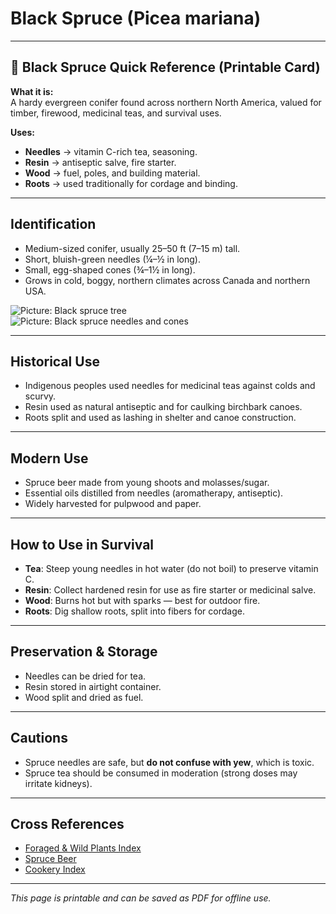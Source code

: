 # Black Spruce (Picea mariana)

---

## 📜 Black Spruce Quick Reference (Printable Card)

**What it is:**  
A hardy evergreen conifer found across northern North America, valued for timber, firewood, medicinal teas, and survival uses.  

**Uses:**  
- **Needles** → vitamin C-rich tea, seasoning.  
- **Resin** → antiseptic salve, fire starter.  
- **Wood** → fuel, poles, and building material.  
- **Roots** → used traditionally for cordage and binding.  

---

## Identification  

- Medium-sized conifer, usually 25–50 ft (7–15 m) tall.  
- Short, bluish-green needles (¼–½ in long).  
- Small, egg-shaped cones (¾–1½ in long).  
- Grows in cold, boggy, northern climates across Canada and northern USA.  

![Picture: Black spruce tree](images/placeholder-black-spruce-tree.jpg)  
![Picture: Black spruce needles and cones](images/placeholder-black-spruce-needles-cones.jpg)  

---

## Historical Use  

- Indigenous peoples used needles for medicinal teas against colds and scurvy.  
- Resin used as natural antiseptic and for caulking birchbark canoes.  
- Roots split and used as lashing in shelter and canoe construction.  

---

## Modern Use  

- Spruce beer made from young shoots and molasses/sugar.  
- Essential oils distilled from needles (aromatherapy, antiseptic).  
- Widely harvested for pulpwood and paper.  

---

## How to Use in Survival  

- **Tea**: Steep young needles in hot water (do not boil) to preserve vitamin C.  
- **Resin**: Collect hardened resin for use as fire starter or medicinal salve.  
- **Wood**: Burns hot but with sparks — best for outdoor fire.  
- **Roots**: Dig shallow roots, split into fibers for cordage.  

---

## Preservation & Storage  

- Needles can be dried for tea.  
- Resin stored in airtight container.  
- Wood split and dried as fuel.  

---

## Cautions  

- Spruce needles are safe, but **do not confuse with yew**, which is toxic.  
- Spruce tea should be consumed in moderation (strong doses may irritate kidneys).  

---

## Cross References  

- [Foraged & Wild Plants Index](plants-index.md)  
- [Spruce Beer](spruce-beer.md)  
- [Cookery Index](cookery.md)  

---

*This page is printable and can be saved as PDF for offline use.*
